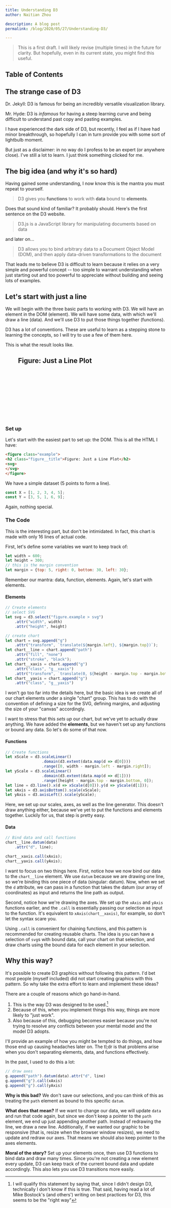 ```yaml
---
title: Understanding D3
author: Naitian Zhou

description: A blog post
permalink: /blog/2020/05/27/Understanding-D3/

---
```

> This is a first draft. I will likely revise (multiple times) in the future
> for clarity. But hopefully, even in its current state, you might find this
> useful.

## Table of Contents

## The strange case of D3

Dr. Jekyll: D3 is famous for being an incredibly versatile visualization
library.

Mr. Hyde: D3 is _infamous_ for having a steep learning curve and being difficult
to understand past copy and pasting examples.

I have experienced the dark side of D3, but recently, I feel as if I have had
minor breakthrough, so hopefully I can in turn provide you with some sort of
lightbulb moment.

But just as a disclaimer: in no way do I profess to be an expert (or anywhere
close). I've still a lot to learn. I just think something clicked for me.

## The big idea (and why it's so hard)

Having gained some understanding, I now know this is the mantra you must repeat
to yourself.

> D3 gives you **functions** to work with **data** bound to **elements**.

Does that sound kind of familiar? It probably should. Here's the first sentence
on the D3 website.

> D3.js is a JavaScript library for manipulating documents based on data

and later on...

> D3 allows you to bind arbitrary data to a Document Object Model (DOM), and
> then apply data-driven transformations to the document

That leads me to believe D3 is difficult to learn because it relies on a very
simple and powerful concept -- too simple to warrant understanding when just
starting out and too powerful to appreciate without building and seeing lots of
examples.

## Let's start with just a line

We will begin with the three basic parts to working with D3. We will have an
element in the DOM (element). We will have some data, with which we'll draw a
line (data). And we'll use D3 to put those things together (functions).

D3 has a lot of conventions. These are useful to learn as a stepping stone to
learning the concepts, so I will try to use a few of them here.

This is what the result looks like.

<script src="https://d3js.org/d3.v5.min.js"></script>
<style>
    svg {
        position: relative;
        left: 50%;
        transform: translateX(-50%);
    }
</style>
<script>
function draw () {
    // Data
    const X = [1, 2, 3, 4, 5];
    const Y = [3, 5, 1, 6, 9];
    const data = X.map((x, i) => [x, Y[i]]);

    // Set sizes
    let width = 600;
    let height = 300;
    let margin = {top: 5, right: 0, bottom: 30, left: 30};

    // Create functions
    let xScale = d3.scaleLinear()
                    .domain(d3.extent(data.map(d => d[0])))
                    .range([0, width - margin.left - margin.right]);
    let yScale = d3.scaleLinear()
                    .domain(d3.extent(data.map(d => d[1])))
                    .range([height - margin.top - margin.bottom, 0]);
    let line = d3.line().x(d => xScale(d[0])).y(d => yScale(d[1]));
    let xAxis = d3.axisBottom().scale(xScale);
    let yAxis = d3.axisLeft().scale(yScale);

    // Create elements
    let svg = d3.select("figure.example > svg")
        .attr("width", width)
        .attr("height", height)

    let chart = svg.append("g")
        .attr("transform", `translate(${margin.left}, ${margin.top})`);
    let chart__line = chart.append("path")
        .attr("fill", "none")
        .attr("stroke", "black");
    let chart__xaxis = chart.append("g")
        .attr("class", "g__xaxis")
        .attr("transform", `translate(0, ${height - margin.top - margin.bottom})`);
    let chart__yaxis = chart.append("g")
        .attr("class", "g__yaxis")

    // Bind data and call functions
    chart__line.datum(data)
        .attr("d", line);

    chart__xaxis.call(xAxis);
    chart__yaxis.call(yAxis);
}
window.onload = draw;
</script>
<figure class="example">
<h2 class="figure__title">Figure: Just a Line Plot</h2>
<svg>
</svg>
</figure>

### Set up

Let's start with the easiest part to set up: the DOM. This is all the HTML I
have:

```html
<figure class="example">
<h2 class="figure__title">Figure: Just a Line Plot</h2>
<svg>
</svg>
</figure>
```
We have a simple dataset (5 points to form a line).
```js
const X = [1, 2, 3, 4, 5];
const Y = [3, 5, 1, 6, 9];
```
Again, nothing special.

### The Code

This is the interesting part, but don't be intimidated. In fact, this chart is
made with only 16 lines of actual code.

First, let's define some variables we want to keep track of:
```js
let width = 600;
let height = 300;
// this is the margin convention
let margin = {top: 5, right: 0, bottom: 30, left: 30};
```
Remember our mantra: data, function, elements. Again, let's start with elements.

#### Elements
```js
// Create elements
// select SVG
let svg = d3.select("figure.example > svg")
    .attr("width", width)
    .attr("height", height)

// create chart
let chart = svg.append("g")
    .attr("transform", `translate(${margin.left}, ${margin.top})`);
let chart__line = chart.append("path")
    .attr("fill", "none")
    .attr("stroke", "black");
let chart__xaxis = chart.append("g")
    .attr("class", "g__xaxis")
    .attr("transform", `translate(0, ${height - margin.top - margin.bottom})`);
let chart__yaxis = chart.append("g")
    .attr("class", "g__yaxis")
```
I won't go too far into the details here, but the basic idea is we create all of
our chart elements under a single "chart" group. This has to do with the
convention of defining a size for the SVG, defining margins, and adjusting the
size of your "canvas" accordingly.

I want to stress that this _sets up_ our chart, but we've yet to actually draw
anything. We have added the **elements**, but we haven't set up any functions or
bound any data. So let's do some of that now.

#### Functions
```js
// Create functions
let xScale = d3.scaleLinear()
                .domain(d3.extent(data.map(d => d[0])))
                .range([0, width - margin.left - margin.right]);
let yScale = d3.scaleLinear()
                .domain(d3.extent(data.map(d => d[1])))
                .range([height - margin.top - margin.bottom, 0]);
let line = d3.line().x(d => xScale(d[0])).y(d => yScale(d[1]));
let xAxis = d3.axisBottom().scale(xScale);
let yAxis = d3.axisLeft().scale(yScale);
```
Here, we set up our scales, axes, as well as the line generator. This doesn't
draw anything either, because we've yet to put the functions and elements
together. Luckily for us, that step is pretty easy.

#### Data
```js
// Bind data and call functions
chart__line.datum(data)
    .attr("d", line);

chart__xaxis.call(xAxis);
chart__yaxis.call(yAxis);
```
I want to focus on two things here. First, notice how we now bind our data to
the `chart__line` element. We use `datum` because we are drawing one line, so
we're binding this one piece of data (singular: datum). Now, when we set the `d`
attribute, we can pass in a function that takes the datum (our array of
coordinates) as input and returns the line path as output.

Second, notice how we're drawing the axes. We set up the `xAxis` and `yAxis`
functions earlier, and the `.call` is essentially passing our selection as input
to the function. It's equivalent to `xAxis(chart__xaxis)`, for example, so don't
let the syntax scare you.

Using `.call` is convenient for chaining functions, and this pattern is
recommended for creating reusable charts. The idea is you can have a selection
of `svg`s with bound data, call your chart on that selection, and draw charts
using the bound data for each element in your selection.

## Why this way?

It's possible to create D3 graphics without following this pattern. I'd bet most
people (myself included) did not start creating graphics with this pattern. So
why take the extra effort to learn and implement these ideas?

There are a couple of reasons which go hand-in-hand.

1. This is the way D3 was designed to be used.[^1]
2. Because of this, when you implement things this way, things are more likely
   to "just work".
3. Also because of this, debugging becomes easier because you're not trying to
   resolve any conflicts between your mental model and the model D3 adopts.

I'll provide an example of how you might be tempted to do things, and how those
end up causing headaches later on. The tl;dr is that problems arise when you
don't separating elements, data, and functions effectively.

In the past, I used to do this a lot:
```js
// draw axes
g.append("path").datum(data).attr("d", line)
g.append("g").call(xAxis)
g.append("g").call(yAxis)
```
**Why is this bad?** We don't save our selections, and you can think of this as
treating the `path` element as bound to this specific `datum`.

**What does that mean?** If we want to change our data, we will update `data`
and run that code again, but since we don't keep a pointer to the `path`
element, we end up just appending another path. Instead of redrawing the line,
we draw a new line. Additionally, if we wanted our graphic to be responsive
(that is, resize when the browser window resizes), we need to update and redraw
our axes. That means we should also keep pointer to the axes elements.

**Moral of the story?** Set up your elements once, then use D3 functions to bind
data and draw many times. Since you're not creating a new element every update,
D3 can keep track of the current bound data and update accordingly. This also
lets you use D3 transitions more easily.


[^1]: I will qualify this statement by saying that, since I didn't design D3, technically I don't know if this is true. That said, having read a lot of Mike Bostock's (and others') writing on best practices for D3, this seems to be the "right way"
